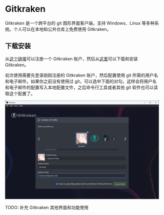 # Gitkraken

Gitkraken 是一个跨平台的 git 图形界面客户端，支持 Windows、Linux 等多种系统。个人可以在本地和公共仓库上免费使用 Gitkraken。

## 下载安装

从[这个链接](https://www.gitkraken.com/invite/8FE2Ze9S)可以注册一个 Gitkraken 账户，然后从[这里](https://www.gitkraken.com/download)可以下载和安装 Gitkraken。

初次使用需要先登录刚刚注册的 Gitkraken 账户，然后配置使用 git 所需的用户名和电子邮件。如果你之前没有使用过 git，可以选中下面的对勾，这样会将用户名和电子邮件的配置写入本地配置文件，之后命令行工具或者其他 git 软件也可以读取这个配置了。

![](./img/gitkraken-git-config.png)

TODO: 补充 Gitkraken 其他界面和功能使用
